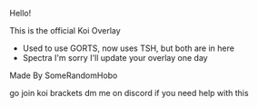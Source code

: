 Hello!

This is the official Koi Overlay
- Used to use GORTS, now uses TSH, but both are in here
- Spectra I'm sorry I'll update your overlay one day

Made By SomeRandomHobo

go join koi brackets
dm me on discord if you need help with this
